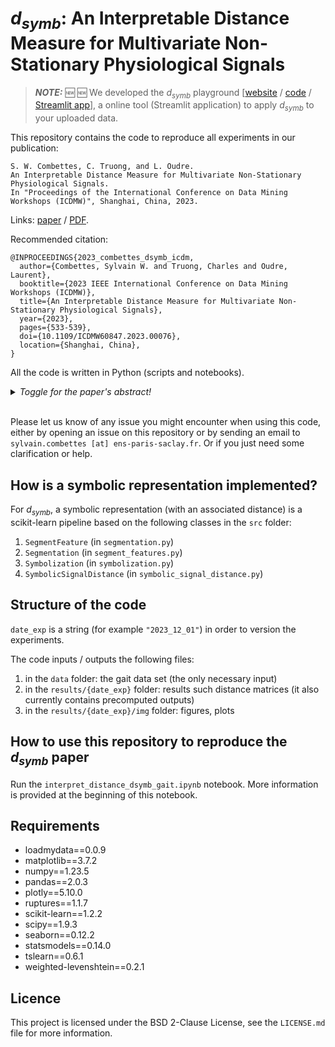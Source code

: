 # $d_{symb}$: An Interpretable Distance Measure for Multivariate Non-Stationary Physiological Signals

> **_NOTE:_** :new: :new: We developed the $d_{symb}$ playground [[website](https://sylvaincom.github.io/publication/2024-05-16-dsymb-icde) / [code](https://github.com/boniolp/dsymb-playground) / [Streamlit app](https://dsymb-playground.streamlit.app/)], a online tool (Streamlit application) to apply $d_{symb}$ to your uploaded data.



This repository contains the code to reproduce all experiments in our publication:
```
S. W. Combettes, C. Truong, and L. Oudre.
An Interpretable Distance Measure for Multivariate Non-Stationary Physiological Signals.
In "Proceedings of the International Conference on Data Mining Workshops (ICDMW)", Shanghai, China, 2023.
```
Links: [paper](https://ieeexplore.ieee.org/abstract/document/10411636) / [PDF](http://www.laurentoudre.fr/publis/ICDM2023.pdf).

Recommended citation:
```
@INPROCEEDINGS{2023_combettes_dsymb_icdm,
  author={Combettes, Sylvain W. and Truong, Charles and Oudre, Laurent},
  booktitle={2023 IEEE International Conference on Data Mining Workshops (ICDMW)}, 
  title={An Interpretable Distance Measure for Multivariate Non-Stationary Physiological Signals}, 
  year={2023},
  pages={533-539},
  doi={10.1109/ICDMW60847.2023.00076},
  location={Shanghai, China},
}
```

All the code is written in Python (scripts and notebooks).

<details><summary><i>Toggle for the paper's abstract!</i></summary>We introduce d_{symb}, a novel distance measure for comparing multivariate non-stationary physiological signals. Unlike most distance measures on multivariate signals such as variants of Dynamic Time Warping (DTW), d_{symb} can take into account their non-stationarity thanks to a symbolization step. This step is based on a change-point detection procedure, that splits a non-stationary signal into several stationary segments, followed by quantization using K-means clustering. The proposed distance measure leverages the general edit distance that is applied to the symbolic sequences. The performance of d_{symb} compared to two commonly used DTW variants is illustrated by applying it to physiological signals recorded during walking protocols. In particular, d_{symb} is shown to be interpretable: its symbolization detects the segments that correspond to salient behaviors. An open source GitHub repository is made available to reproduce all the experiments in Python.</details></br>

Please let us know of any issue you might encounter when using this code, either by opening an issue on this repository or by sending an email to `sylvain.combettes [at] ens-paris-saclay.fr`. Or if you just need some clarification or help.

## How is a symbolic representation implemented?

For $d_{symb}$, a symbolic representation (with an associated distance) is a scikit-learn pipeline based on the following classes in the `src` folder:
1. `SegmentFeature` (in `segmentation.py`)
1. `Segmentation` (in `segment_features.py`)
1. `Symbolization` (in `symbolization.py`)
1. `SymbolicSignalDistance` (in `symbolic_signal_distance.py`)

## Structure of the code

`date_exp` is a string (for example `"2023_12_01"`) in order to version the experiments.

The code inputs / outputs the following files:
1. in the `data` folder: the gait data set (the only necessary input)
1. in the `results/{date_exp}` folder: results such distance matrices (it also currently contains precomputed outputs)
1. in the `results/{date_exp}/img` folder: figures, plots

## How to use this repository to reproduce the $d_{symb}$ paper

Run the `interpret_distance_dsymb_gait.ipynb` notebook. More information is provided at the beginning of this notebook.

## Requirements

- loadmydata==0.0.9
- matplotlib==3.7.2
- numpy==1.23.5
- pandas==2.0.3
- plotly==5.10.0
- ruptures==1.1.7
- scikit-learn==1.2.2
- scipy==1.9.3
- seaborn==0.12.2
- statsmodels==0.14.0
- tslearn==0.6.1
- weighted-levenshtein==0.2.1

## Licence

This project is licensed under the BSD 2-Clause License, see the `LICENSE.md` file for more information.